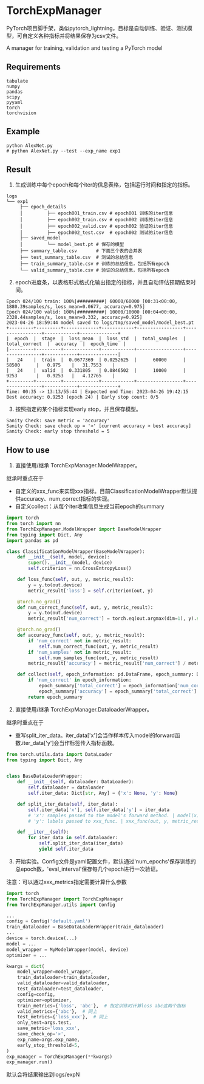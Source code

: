 # TorchExpManager

PyTorch项目脚手架，类似pytorch_lightning，目标是自动训练、验证、测试模型，可自定义各种指标并将结果保存为csv文件。

A manager for training, validation and testing a PyTorch model

## Requirements

```
tabulate
numpy
pandas
scipy
pyyaml
torch
torchvision
```

## Example

```shell
python AlexNet.py
# python AlexNet.py --test --exp_name exp1
```

## Result
1. 生成训练中每个epoch和每个iter的信息表格，包括运行时间和指定的指标。
```
logs
└── exp1
     ├── epoch_details
     │         ├── epoch001_train.csv # epoch001 训练的iter信息
     │         ├── epoch002_train.csv # epoch002 训练的iter信息
     │         ├── epoch002_valid.csv # epoch002 验证的iter信息
     │         ├── epoch002_test.csv  # epoch002 测试的iter信息
     ├── saved_model
     │         └── model_best.pt # 保存的模型
     ├── summary_table.csv       # 下面三个表的合并表
     ├── test_summary_table.csv  # 测试的总结信息
     ├── train_summary_table.csv # 训练的总结信息，包括所有epoch
     └── valid_summary_table.csv # 验证的总结信息，包括所有epoch
```
2. epoch进度条，以表格形式格式化输出指定的指标，并且自动评估预期结束时间。
```
Epoch 024/100 train: 100%|##########| 60000/60000 [00:31<00:00, 1880.39samples/s, loss_mean=0.0677, accuracy=0.975]
Epoch 024/100 valid: 100%|##########| 10000/10000 [00:04<00:00, 2328.44samples/s, loss_mean=0.332, accuracy=0.925]
2023-04-26 18:59:44 model saved to logs/tmp/saved_model/model_best.pt
+---------+---------+-------------+------------+-----------------+-----------------+------------+--------------+
|  epoch  |  stage  |  loss_mean  |  loss_std  |  total_samples  |  total_correct  |  accuracy  |  epoch_time  |
|---------+---------+-------------+------------+-----------------+-----------------+------------+--------------|
|   24    |  train  |  0.0677369  | 0.0252625  |      60000      |      58500      |   0.975    |   31.7553    |
|   24    |  valid  |  0.331805   | 0.0846502  |      10000      |      9253       |   0.9253   |   4.12765    |
+---------+---------+-------------+------------+-----------------+-----------------+------------+--------------+
Time: 00:35 -> 13:13/55:44 | Expected end Time: 2023-04-26 19:42:15
Best accuracy: 0.9253 (epoch 24) | Early stop count: 0/5
```
3. 按照指定的某个指标实现early stop，并且保存模型。
```
Sanity Check: save metric = 'accuracy'
Sanity Check: save check op = '>' [current accuracy > best accuracy]
Sanity Check: early stop threshold = 5
```

## How to use

1. 直接使用/继承 TorchExpManager.ModelWrapper。

继承时重点在于
   
- 自定义的xxx_func来实现xxx指标。目前ClassificationModelWrapper默认提供accuracy、num_correct指标的实现。
- 自定义collect：从每个iter收集信息生成当前epoch的summary

```python
import torch
from torch import nn
from TorchExpManager.ModelWrapper import BaseModelWrapper
from typing import Dict, Any
import pandas as pd

class ClassificationModelWrapper(BaseModelWrapper):
    def __init__(self, model, device):
        super().__init__(model, device)
        self.criterion = nn.CrossEntropyLoss()

    def loss_func(self, out, y, metric_result):
        y = y.to(out.device)
        metric_result['loss'] = self.criterion(out, y)

    @torch.no_grad()
    def num_correct_func(self, out, y, metric_result):
        y = y.to(out.device)
        metric_result['num_correct'] = torch.eq(out.argmax(dim=1), y).sum()

    @torch.no_grad()
    def accuracy_func(self, out, y, metric_result):
        if 'num_correct' not in metric_result:
            self.num_correct_func(out, y, metric_result)
        if 'num_samples' not in metric_result:
            self.num_samples_func(out, y, metric_result)
        metric_result['accuracy'] = metric_result['num_correct'] / metric_result['num_samples']

    def collect(self, epoch_information: pd.DataFrame, epoch_summary: Dict[str, Any]) -> Dict[str, Any]:
        if 'num_correct' in epoch_information:
            epoch_summary['total_correct'] = epoch_information['num_correct'].sum()
            epoch_summary['accuracy'] = epoch_summary['total_correct'] / epoch_summary['total_samples']
        return epoch_summary
```

2. 直接使用/继承 TorchExpManager.DataloaderWrapper。

继承时重点在于
- 重写split_iter_data。iter_data['x']会当作样本传入model的forward函数.iter_data['y']会当作标签传入指标函数。

```python
from torch.utils.data import DataLoader
from typing import Dict, Any


class BaseDataLoaderWrapper:
    def __init__(self, dataloader: DataLoader):
        self.dataloader = dataloader
        self.iter_data: Dict[str, Any] = {'x': None, 'y': None}

    def split_iter_data(self, iter_data):
        self.iter_data['x'], self.iter_data['y'] = iter_data
        # 'x': samples passed to the model's forward method. | model(x)
        # 'y': labels passed to xxx_func. | xxx_func(out, y, metric_result)

    def __iter__(self):
        for iter_data in self.dataloader:
            self.split_iter_data(iter_data)
            yield self.iter_data
```

3. 开始实验。Config文件是yaml配置文件，默认通过'num_epochs'保存训练的总epoch数，'eval_interval'保存每几个epoch进行一次验证。

注意：可以通过xxx_metrics指定需要计算什么参数

```python
import torch
from TorchExpManager import TorchExpManager
from TorchExpManager.utils import Config

...
config = Config('default.yaml')
train_dataloader = BaseDataLoaderWrapper(train_dataloader)
...
device = torch.device(...)
model = ...
model_wrapper = MyModelWrapper(model, device)
optimizer = ...

kwargs = dict(
    model_wrapper=model_wrapper,
    train_dataloader=train_dataloader,
    valid_dataloader=valid_dataloader,
    test_dataloader=test_dataloader,
    config=config,
    optimizer=optimizer,
    train_metrics={'loss', 'abc'},  # 指定训练时计算loss abc这两个指标
    valid_metrics={'abc'},  # 同上
    test_metrics={'loss_xxx'},  # 同上
    only_test=args.test,
    save_metric='loss_xxx',
    save_check_op='>',
    exp_name=args.exp_name,
    early_stop_threshold=5,
)
exp_manager = TorchExpManager(**kwargs)
exp_manager.run()
```

默认会将结果输出到logs/expN